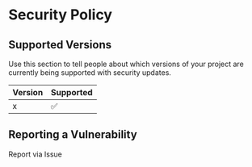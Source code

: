 # Security Policy

## Supported Versions

Use this section to tell people about which versions of your project are
currently being supported with security updates.

| Version | Supported          |
| ------- | ------------------ |
| x   | :white_check_mark: |

## Reporting a Vulnerability

Report via Issue

